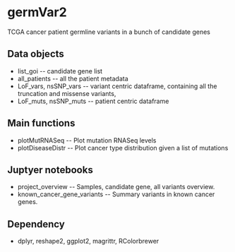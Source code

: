 germVar2
=============

TCGA cancer patient germline variants in a bunch of candidate genes 

Data objects
-------

* list_goi -- candidate gene list
* all_patients -- all the patient metadata
* LoF_vars, nsSNP_vars -- variant centric dataframe, containing all the truncation and missense variants, 
* LoF_muts, nsSNP_muts -- patient centric dataframe

Main functions
-----------

* plotMutRNASeq -- Plot mutation RNASeq levels 
* plotDiseaseDistr -- Plot cancer type distribution given a list of mutations

Juptyer notebooks
-----------

* project_overview -- Samples, candidate gene, all variants overview.
* known_cancer_gene_variants -- Summary variants in known cancer genes.


Dependency
-----------

* dplyr, reshape2, ggplot2, magrittr, RColorbrewer
